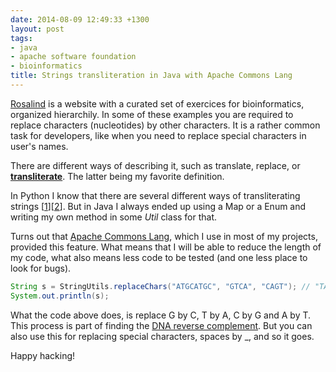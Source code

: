 ```yaml
---
date: 2014-08-09 12:49:33 +1300
layout: post
tags:
- java
- apache software foundation
- bioinformatics
title: Strings transliteration in Java with Apache Commons Lang
---
```


[Rosalind](http://rosalind.info) is a website with a curated set of exercices for bioinformatics, organized hierarchily. 
In some of these examples you are required to replace characters (nucleotides) by other characters. It is a rather common 
task for developers, like when you need to replace special characters in user's names.

There are different ways of describing it, such as translate, replace, or **[transliterate](http://en.wikipedia.org/wiki/Transliteration)**. The latter being my favorite definition. 

In Python I know that there are several different ways of transliterating strings 
\[[1](https://pypi.python.org/pypi/transliterate)\]\[[2](http://blog.lebowtech.com/blog/programming/python/transliterate-with-python.html)\]. But in Java I always ended up using a Map or a Enum and writing my own method in some *Util* class for that.

Turns out that [Apache Commons Lang](http://commons.apache.org), which I use in most of my projects, 
provided this feature. What means that I will be able to reduce the length of my code, what also means 
less code to be tested (and one less place to look for bugs).

```java
String s = StringUtils.replaceChars("ATGCATGC", "GTCA", "CAGT"); // "TACGTACG"
System.out.println(s);
```

What the code above does, is replace G by C, T by A, C by G and A by T. This process is part of finding the 
[DNA reverse complement](http://www.bioinformatics.org/sms/rev_comp.html). But you can also use this for replacing 
special characters, spaces by _, and so it goes.

Happy hacking!
